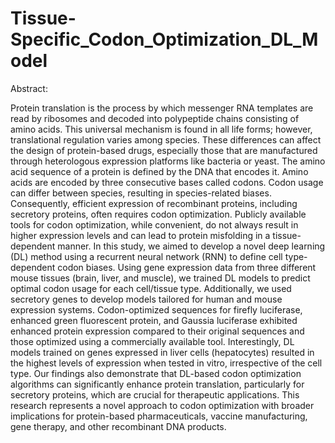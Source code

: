 # Tissue-Specific_Codon_Optimization_DL_Model

Abstract:

Protein translation is the process by which messenger RNA templates are read by ribosomes and decoded into polypeptide chains consisting of amino acids. This universal mechanism is found in all life forms; however, translational regulation varies among species. These differences can affect the design of protein-based drugs, especially those that are manufactured through heterologous expression platforms like bacteria or yeast. The amino acid sequence of a protein is defined by the DNA that encodes it. Amino acids are encoded by three consecutive bases called codons. Codon usage can differ between species, resulting in species-related biases. Consequently, efficient expression of recombinant proteins, including secretory proteins, often requires codon optimization. Publicly available tools for codon optimization, while convenient, do not always result in higher expression levels and can lead to protein misfolding in a tissue-dependent manner. In this study, we aimed to develop a novel deep learning (DL) method using a recurrent neural network (RNN) to define cell type-dependent codon biases. Using gene expression data from three different mouse tissues (brain, liver, and muscle), we trained DL models to predict optimal codon usage for each cell/tissue type. Additionally, we used secretory genes to develop models tailored for human and mouse expression systems. Codon-optimized sequences for firefly luciferase, enhanced green fluorescent protein, and Gaussia luciferase exhibited enhanced protein expression compared to their original sequences and those optimized using a commercially available tool. Interestingly, DL models trained on genes expressed in liver cells (hepatocytes) resulted in the highest levels of expression when tested in vitro, irrespective of the cell type. Our findings also demonstrate that DL-based codon optimization algorithms can significantly enhance protein translation, particularly for secretory proteins, which are crucial for therapeutic applications. This research represents a novel approach to codon optimization with broader implications for protein-based pharmaceuticals, vaccine manufacturing, gene therapy, and other recombinant DNA products.
